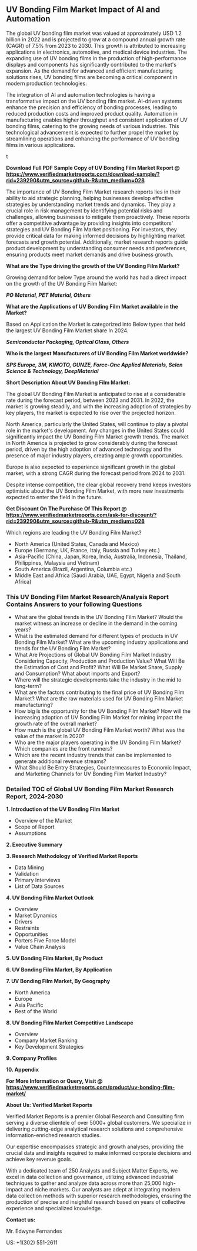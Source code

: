 <h2>UV Bonding Film Market Impact of AI and Automation</h2><p>The global UV bonding film market was valued at approximately USD 1.2 billion in 2022 and is projected to grow at a compound annual growth rate (CAGR) of 7.5% from 2023 to 2030. This growth is attributed to increasing applications in electronics, automotive, and medical device industries. The expanding use of UV bonding films in the production of high-performance displays and components has significantly contributed to the market's expansion. As the demand for advanced and efficient manufacturing solutions rises, UV bonding films are becoming a critical component in modern production technologies.</p><p>The integration of AI and automation technologies is having a transformative impact on the UV bonding film market. AI-driven systems enhance the precision and efficiency of bonding processes, leading to reduced production costs and improved product quality. Automation in manufacturing enables higher throughput and consistent application of UV bonding films, catering to the growing needs of various industries. This technological advancement is expected to further propel the market by streamlining operations and enhancing the performance of UV bonding films in various applications.</p>t</p><p id="" class=""><strong>Download Full PDF Sample Copy of UV Bonding Film Market Report @ <a href="https://www.verifiedmarketreports.com/download-sample/?rid=239290&utm_source=github-R&utm_medium=028" target="_blank">https://www.verifiedmarketreports.com/download-sample/?rid=239290&utm_source=github-R&utm_medium=028</a></strong></p><p>The importance of&nbsp;UV Bonding Film Market research reports lies in their ability to aid strategic planning, helping businesses develop effective strategies by understanding market trends and dynamics. They play a crucial role in risk management by identifying potential risks and challenges, allowing businesses to mitigate them proactively. These reports offer a competitive advantage by providing insights into competitors' strategies and UV Bonding Film Market positioning. For investors, they provide critical data for making informed decisions by highlighting market forecasts and growth potential. Additionally, market research reports guide product development by understanding consumer needs and preferences, ensuring products meet market demands and drive business growth.</p><p><strong>What are the&nbsp;Type driving the growth of the UV Bonding Film Market?</strong></p><p id="" class="">Growing demand for below Type around the world has had a direct impact on the growth of the UV Bonding Film Market:</p><em><strong>PO Material, PET Material, Others</strong></em></p><strong>What are the&nbsp;Applications&nbsp;of UV Bonding Film Market available in the Market?</strong></p><p id="" class="">Based on Application the Market is categorized into Below types that held the largest UV Bonding Film Market share In 2024.</p><em><strong>Semiconductor Packaging, Optical Glass, Others</strong></em></p><strong>Who is the largest Manufacturers of UV Bonding Film Market worldwide?</strong></p><p><em><strong>SPS Europe, 3M, KIMOTO, GUNZE, Force-One Applied Materials, Selen Science & Technology, DeepMaterial</strong></em></p><p id="" class=""><strong>Short Description About UV Bonding Film Market:</strong></p><p>The global UV Bonding Film Market is anticipated to rise at a considerable rate during the forecast period, between 2023 and 2031. In 2022, the market is growing steadily, and with the increasing adoption of strategies by key players, the market is expected to rise over the projected horizon.</p><p>North America, particularly the United States, will continue to play a pivotal role in the market's development. Any changes in the United States could significantly impact the UV Bonding Film Market growth trends. The market in North America is projected to grow considerably during the forecast period, driven by the high adoption of advanced technology and the presence of major industry players, creating ample growth opportunities.</p><p>Europe is also expected to experience significant growth in the global market, with a strong CAGR during the forecast period from 2024 to 2031.</p><p>Despite intense competition, the clear global recovery trend keeps investors optimistic about the UV Bonding Film Market, with more new investments expected to enter the field in the future.</p><p id="" class=""><strong>Get Discount On The Purchase Of This Report @ <a href="https://www.verifiedmarketreports.com/ask-for-discount/?rid=239290&utm_source=github-R&utm_medium=028" target="_blank">https://www.verifiedmarketreports.com/ask-for-discount/?rid=239290&utm_source=github-R&utm_medium=028</a></strong></p>Which regions are leading the UV Bonding Film Market?</p><ul><li>North America (United States, Canada and Mexico)</li><li>Europe (Germany, UK, France, Italy, Russia and Turkey etc.)</li><li>Asia-Pacific (China, Japan, Korea, India, Australia, Indonesia, Thailand, Philippines, Malaysia and Vietnam)</li><li>South America (Brazil, Argentina, Columbia etc.)</li><li>Middle East and Africa (Saudi Arabia, UAE, Egypt, Nigeria and South Africa)</li></ul><h3 id="" class="">This UV Bonding Film Market Research/Analysis Report Contains Answers to your following Questions</h3><ul><li>What are the global trends in the UV Bonding Film Market? Would the market witness an increase or decline in the demand in the coming years?</li><li>What is the estimated demand for different types of products in UV Bonding Film Market? What are the upcoming industry applications and trends for the UV Bonding Film Market?</li><li>What Are Projections of Global UV Bonding Film Market Industry Considering Capacity, Production and Production Value? What Will Be the Estimation of Cost and Profit? What Will Be Market Share, Supply and Consumption? What about imports and Export?</li><li>Where will the strategic developments take the industry in the mid to long-term?</li><li>What are the factors contributing to the final price of UV Bonding Film Market? What are the raw materials used for UV Bonding Film Market manufacturing?</li><li>How big is the opportunity for the UV Bonding Film Market? How will the increasing adoption of UV Bonding Film Market for mining impact the growth rate of the overall market?</li><li>How much is the global UV Bonding Film Market worth? What was the value of the market In 2020?</li><li>Who are the major players operating in the UV Bonding Film Market? Which companies are the front runners?</li><li>Which are the recent industry trends that can be implemented to generate additional revenue streams?</li><li>What Should Be Entry Strategies, Countermeasures to Economic Impact, and Marketing Channels for UV Bonding Film Market Industry?</li></ul><h3 id="" class="">Detailed TOC of Global UV Bonding Film Market Research Report, 2024-2030</h3><p id="" class=""><strong>1. Introduction of the UV Bonding Film Market</strong></p><ul><li>Overview of the Market</li><li>Scope of Report</li><li>Assumptions</li></ul><p id="" class=""><strong>2. Executive Summary</strong></p><p id="" class=""><strong>3. Research Methodology of Verified Market Reports</strong></p><ul><li>Data Mining</li><li>Validation</li><li>Primary Interviews</li><li>List of Data Sources</li></ul><p id="" class=""><strong>4. UV Bonding Film Market Outlook</strong></p><ul><li>Overview</li><li>Market Dynamics</li><li>Drivers</li><li>Restraints</li><li>Opportunities</li><li>Porters Five Force Model</li><li>Value Chain Analysis</li></ul><p id="" class=""><strong>5. UV Bonding Film Market, By Product</strong></p><p id="" class=""><strong>6. UV Bonding Film Market, By Application</strong></p><p id="" class=""><strong>7. UV Bonding Film Market, By Geography</strong></p><ul><li>North America</li><li>Europe</li><li>Asia Pacific</li><li>Rest of the World</li></ul><p id="" class=""><strong>8. UV Bonding Film Market Competitive Landscape</strong></p><ul><li>Overview</li><li>Company Market Ranking</li><li>Key Development Strategies</li></ul><p id="" class=""><strong>9. Company Profiles</strong></p><p id="" class=""><strong>10. Appendix</strong></p><p id="" class=""><strong>For More Information or Query, Visit @ <a href="https://www.verifiedmarketreports.com/product/uv-bonding-film-market/" target="_blank">https://www.verifiedmarketreports.com/product/uv-bonding-film-market/</a></strong></p><p id="" class=""><strong>About Us: Verified Market Reports</strong></p><p id="" class="">Verified Market Reports is a premier Global Research and Consulting firm serving a diverse clientele of over 5000+ global customers. We specialize in delivering cutting-edge analytical research solutions and comprehensive information-enriched research studies.</p><p id="" class="">Our expertise encompasses strategic and growth analyses, providing the crucial data and insights required to make informed corporate decisions and achieve key revenue goals.</p><p id="" class="">With a dedicated team of 250 Analysts and Subject Matter Experts, we excel in data collection and governance, utilizing advanced industrial techniques to gather and analyze data across more than 25,000 high-impact and niche markets. Our analysts are adept at integrating modern data collection methods with superior research methodologies, ensuring the production of precise and insightful research based on years of collective experience and specialized knowledge.</p><p id="" class=""><strong>Contact us:</strong></p><p id="" class="">Mr. Edwyne Fernandes</p><p id="" class="">US: +1(302) 551-2611</p>